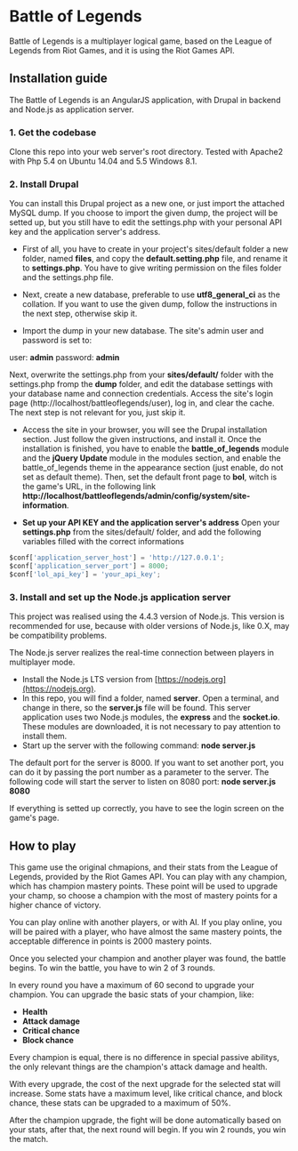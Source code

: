 # Battle of Legends

Battle of Legends is a multiplayer logical game, based on the League of Legends from Riot Games, and it is using the Riot Games API.

## Installation guide

The Battle of Legends is an AngularJS application, with Drupal in backend and Node.js as application server.

### 1. Get the codebase

Clone this repo into your web server's root directory. Tested with Apache2 with Php 5.4 on Ubuntu 14.04 and 5.5 Windows 8.1.

### 2. Install Drupal

You can install this Drupal project as a new one, or just import the attached MySQL dump. If you choose to import the given dump, the project will be setted up, but you still have to edit the settings.php with your personal API key and the application server's address.

* First of all, you have to create in your project's sites/default folder a new folder, named **files**, and copy the **default.setting.php** file, and rename it to **settings.php**. You have to give writing permission on the files folder and the settings.php file.

* Next, create a new database, preferable to use **utf8_general_ci** as the collation. If you want to use the given dump, follow the instructions in the next step, otherwise skip it.

* Import the dump in your new database. The site's admin user and password is set to:

user: **admin**
password: **admin**

Next, overwrite the settings.php from your **sites/default/** folder with the settings.php fromp the **dump** folder, and edit the database settings with your database name and connection credentials. Access the site's login page (http://localhost/battleoflegends/user), log in, and clear the cache. The next step is not relevant for you, just skip it.

* Access the site in your browser, you will see the Drupal installation section. Just follow the given instructions, and install it. Once the installation is finished, you have to enable the **battle_of_legends** module and the **jQuery Update** module in the modules section, and enable the battle_of_legends theme in the appearance section (just enable, do not set as default theme). Then, set the default front page to **bol**, witch is the game's URL, in the following link **http://localhost/battleoflegends/admin/config/system/site-information**.

* **Set up your API KEY and the application server's address**
Open your **settings.php** from the sites/default/ folder, and add the following variables filled with the correct informations
```python
$conf['application_server_host'] = 'http://127.0.0.1';
$conf['application_server_port'] = 8000;
$conf['lol_api_key'] = 'your_api_key';
```

### 3. Install and set up the Node.js application server
This project was realised using the 4.4.3 version of Node.js. This version is recommended for use, because with older versions of Node.js, like 0.X, may be compatibility problems.

The Node.js server realizes the real-time connection between players in multiplayer mode.

* Install the Node.js LTS version from [https://nodejs.org](https://nodejs.org).
* In this repo, you will find a folder, named **server**. Open a terminal, and change in there, so the **server.js** file will be found. This server application uses two Node.js modules, the **express** and the **socket.io**. These modules are downloaded, it is not necessary to pay attention to install them.
* Start up the server with the following command:
**node server.js**

The default port for the server is 8000. If you want to set another port, you can do it by passing the port number as a parameter to the server. The following code will start the server to listen on 8080 port:
**node server.js 8080**

If everything is setted up correctly, you have to see the login screen on the game's page.

## How to play
This game use the original chmapions, and their stats from the League of Legends, provided by the Riot Games API. You can play with any champion, which has champion mastery points. These point will be used to upgrade your champ, so choose a champion with the most of mastery points for a higher chance of victory.

You can play online with another players, or with AI. If you play online, you will be paired with a player, who have almost the same mastery points, the acceptable difference in points is 2000 mastery points.

Once you selected your champion and another player was found, the battle begins. To win the battle, you have to win 2 of 3 rounds.

In every round you have a maximum of 60 second to upgrade your champion. You can upgrade the basic stats of your champion, like:

* **Health**
* **Attack damage**
* **Critical chance**
* **Block chance**

Every champion is equal, there is no difference in special passive abilitys, the only relevant things are the champion's attack damage and health.

With every upgrade, the cost of the next upgrade for the selected stat will increase.
Some stats have a maximum level, like critical chance, and block chance, these stats can be upgraded to a maximum of 50%.

After the champion upgrade, the fight will be done automatically based on your stats, after that, the next round will begin. If you win 2 rounds, you win the match.
